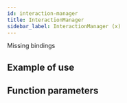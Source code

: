 ```yaml
---
id: interaction-manager
title: InteractionManager
sidebar_label: InteractionManager (x)
---
```


Missing bindings

## Example of use

## Function parameters

